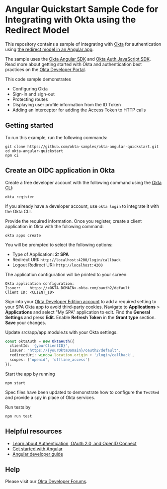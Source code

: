 # Angular Quickstart Sample Code for Integrating with Okta using the Redirect Model

This repository contains a sample of integrating with [Okta](https://www.okta.com/) for authentication using [the redirect model in an Angular app](https://developer.okta.com/docs/guides/sign-into-spa/angular/main/).

The sample uses the [Okta Angular SDK](https://github.com/okta/okta-angular) and [Okta Auth JavaScript SDK](https://github.com/okta/okta-auth-js). Read more about getting started with Okta and authentication best practices on the [Okta Developer Portal](https://developer.okta.com).

This code sample demonstrates
* Configuring Okta
* Sign-in and sign-out
* Protecting routes
* Displaying user profile information from the ID Token
* Adding an interceptor for adding the Access Token to HTTP calls

## Getting started

To run this example, run the following commands:

```shell
git clone https://github.com/okta-samples/okta-angular-quickstart.git
cd okta-angular-quickstart
npm ci
```

## Create an OIDC application in Okta

Create a free developer account with the following command using the [Okta CLI](https://cli.okta.com/):

```shell
okta register
```

If you already have a developer account, use `okta login` to integrate it with the Okta CLI.

Provide the required information. Once you register, create a client application in Okta with the following command:

```shell
okta apps create
```

You will be prompted to select the following options:
* Type of Application: **2: SPA**
* Redirect URI: `http://localhost:4200/login/callback`
* Logout Redirect URI: `http://localhost:4200`

The application configuration will be printed to your screen:

```
Okta application configuration:
Issuer:    https://<OKTA_DOMAIN>.okta.com/oauth2/default
Client ID: <CLIENT_ID>
```

Sign into your [Okta Developer Edition account](https://developer.okta.com/login/) to add a required setting to your SPA Okta app to avoid third-party cookies. Navigate to **Applications** > **Applications** and select "My SPA" application to edit. Find the **General Settings** and press **Edit**. Enable **Refresh Token** in the **Grant type** section. **Save** your changes.

Update src/app/app.module.ts with your Okta settings.

```ts
const oktaAuth = new OktaAuth({
  clientId: '{yourClientID}',
  issuer: 'https://{yourOktaDomain}/oauth2/default',
  redirectUri: window.location.origin + '/login/callback',
  scopes: ['openid', 'offline_access']
});
```

Start the app by running

```shell
npm start
```

Spec files have been updated to demonstrate how to configure the `TestBed` and provide a spy in place of Okta services.

Run tests by

```shell
npm run test
```

## Helpful resources
* [Learn about Authentication, OAuth 2.0, and OpenID Connect](https://developer.okta.com/docs/concepts/)
* [Get started with Angular](https://angular.io/start)
* [Angular developer guide](https://angular.io/guide/developer-guide-overview)

## Help

Please visit our [Okta Developer Forums](https://devforum.okta.com/).
